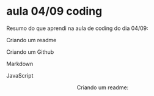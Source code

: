 # aula 04/09 coding
<p align="left">Resumo do que aprendi na aula de coding do dia 04/09:</p>

<p align="left">Criando um readme
<p align="left">Criando um Github</p>
<p align="left">Markdown</p>
<p align="left">JavaScript</p>
<p align="center">Criando um readme:</p>
